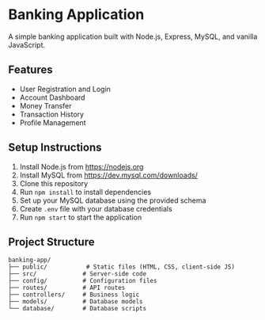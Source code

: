 # Banking Application

A simple banking application built with Node.js, Express, MySQL, and vanilla JavaScript.

## Features
- User Registration and Login
- Account Dashboard
- Money Transfer
- Transaction History
- Profile Management

## Setup Instructions
1. Install Node.js from https://nodejs.org
2. Install MySQL from https://dev.mysql.com/downloads/
3. Clone this repository
4. Run `npm install` to install dependencies
5. Set up your MySQL database using the provided schema
6. Create `.env` file with your database credentials
7. Run `npm start` to start the application

## Project Structure
```
banking-app/
├── public/           # Static files (HTML, CSS, client-side JS)
├── src/             # Server-side code
├── config/          # Configuration files
├── routes/          # API routes
├── controllers/     # Business logic
├── models/          # Database models
└── database/        # Database scripts
``` 